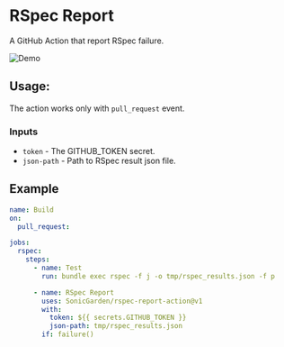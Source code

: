 # RSpec Report

A GitHub Action that report RSpec failure.

![Demo](https://i.gyazo.com/29402af7cc01eaac256bb54a3ebe8049.png)

## Usage:

The action works only with `pull_request` event.

### Inputs

- `token` - The GITHUB_TOKEN secret.
- `json-path` - Path to RSpec result json file.

## Example

```yaml
name: Build
on:
  pull_request:

jobs:
  rspec:
    steps:
      - name: Test
        run: bundle exec rspec -f j -o tmp/rspec_results.json -f p

      - name: RSpec Report
        uses: SonicGarden/rspec-report-action@v1
        with:
          token: ${{ secrets.GITHUB_TOKEN }}
          json-path: tmp/rspec_results.json
        if: failure()
```
